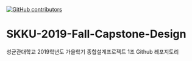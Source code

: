 [![GitHub contributors](https://img.shields.io/github/contributors/Naereen/StrapDown.js.svg)](https://GitHub.com/Naereen/StrapDown.js/graphs/contributors/)

# SKKU-2019-Fall-Capstone-Design
성균관대학교 2019학년도 가을학기 종합설계프로젝트 1조 Github 레포지토리
